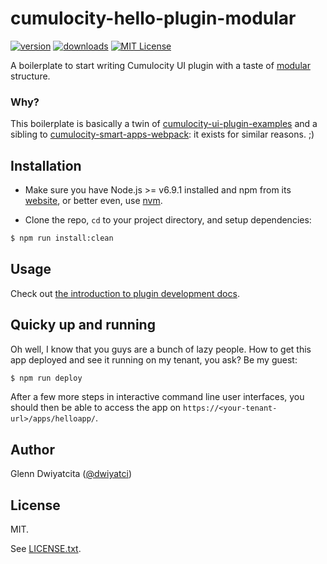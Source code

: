 # cumulocity-hello-plugin-modular

[![version](https://img.shields.io/npm/v/cumulocity-hello-plugin-modular.svg)](https://www.npmjs.com/package/cumulocity-hello-plugin-modular)
[![downloads](https://img.shields.io/npm/dt/cumulocity-hello-plugin-modular.svg)](http://npm-stat.com/charts.html?package=cumulocity-hello-plugin-modular)
[![MIT License](https://img.shields.io/github/license/mashape/apistatus.svg)](https://raw.githubusercontent.com/dwiyatci/cumulocity-hello-plugin-modular/master/LICENSE.txt)

A boilerplate to start writing Cumulocity UI plugin with a taste of [modular](https://github.com/johnpapa/angular-styleguide/blob/master/a1/README.md#folders-by-feature-structure) structure.

### Why?
This boilerplate is basically a twin of [cumulocity-ui-plugin-examples](https://bitbucket.org/m2m/cumulocity-ui-plugin-examples) and a sibling to [cumulocity-smart-apps-webpack](https://github.com/dwiyatci/cumulocity-smart-apps-webpack): it exists for similar reasons. ;)

## Installation
* Make sure you have Node.js >= v6.9.1 installed and npm from its [website](https://nodejs.org), or better even, use [nvm](https://github.com/creationix/nvm).

* Clone the repo, `cd` to your project directory, and setup dependencies:

```bash
$ npm run install:clean
```

## Usage
Check out [the introduction to plugin development docs](http://cumulocity.com/guides/web/introduction/).

## Quicky up and running
Oh well, I know that you guys are a bunch of lazy people. How to get this app deployed and see it running on my tenant, you ask? Be my guest:

```bash
$ npm run deploy
```

After a few more steps in interactive command line user interfaces, you should then be able to access the app on `https://<your-tenant-url>/apps/helloapp/`.

## Author
Glenn Dwiyatcita ([@dwiyatci](http://tiny.cc/dwiyatci))

## License
MIT.

See [LICENSE.txt](LICENSE.txt).
